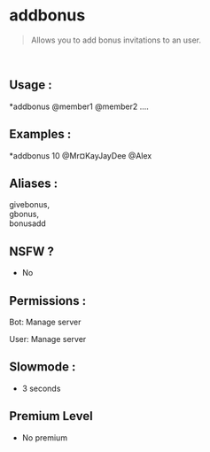 # addbonus

> Allows you to add bonus invitations to an user.

<br>

## Usage :

*addbonus <quantity> @member1 @member2 ....

## Examples :

*addbonus 10 @Mr¤KayJayDee @Alex

## Aliases :

givebonus,
<br>gbonus,
<br>bonusadd

## NSFW ?

- No

## Permissions :

Bot: Manage server
<br>

User: Manage server

## Slowmode :

- 3 seconds

## Premium Level

- No premium